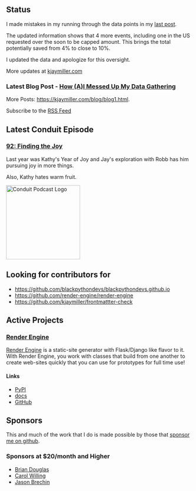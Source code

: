 ## Status

<p>I made mistakes in my running through the data points in my <a href="https://kjaymiller.com/blog/my-thoughts-on-the-psf-grant-funding-changes.html">last post</a>.</p>

<p>The updated information shows that 4 more events, including one in the US requested over the soon to be capped amount. This brings the total potentially saved from 4% to close to 10%.</p>

<p>I updated the data and apologize for this oversight.</p>

More updates at [kjaymiller.com](https://kjaymiller.com/microblog/microblog)

### Latest Blog Post - [How (A)I Messed Up My Data Gathering](https://kjaymiller.com/blog/how-a-i-messed-up-my-data-gathering.html)

More Posts: <https://kjaymiller.com/blog/blog1.html>.

Subscribe to the [RSS Feed](https://kjaymiller.com/allposts.rss)

## Latest Conduit Episode

### [92: Finding the Joy](http://relay.fm/conduit/92)

Last year was Kathy's Year of Joy and Jay's exploration with Robb has him pursuing joy in more things. 

Also, Kathy hates warm fruit.

<img src="https://kjaymiller.s3-us-west-2.amazonaws.com/images/conduit_artwork.png" height="200" width="200" alt="Conduit Podcast Logo"/>

## Looking for contributors for

- <https://github.com/blackpythondevs/blackpythondevs.github.io>
- <https://github.com/render-engine/render-engine>
- <https://github.com/kjaymiller/frontmattter-check>

## Active Projects

### [Render Engine]

[Render Engine] is a static-site generator with Flask/Django like flavor to it.
With Render Engine, you work with classes that build from one another to create
web-sites quickly that you can use for prototypes for full time use!

#### Links

- [PyPI](https://pypi.org/project/render-engine)
- [docs](https://render-engine.readthedocs.io)
- [GitHub](https://github.com/kjaymiller/render_engine)

## Sponsors

This and much of the work that I do is made possible by those that [sponsor me
on github](https://github.com/sponsors/kjaymiller).

### Sponsors at $20/month and Higher

- [Brian Douglas](https://github.com/bdougie)
- [Carol Willing](https://github.com/willingc)
- [Jason Brechin](https://github.com/brechin)

[Render Engine]: https://render-engine.readthedocs.io